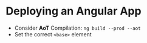 # Deploying an Angular App

* Consider **AoT** Compilation: `ng build --prod --aot`
* Set the correct `<base>` element